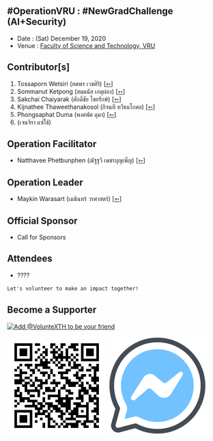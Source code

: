 ## #OperationVRU : #NewGradChallenge (AI+Security)

+ Date : (Sat) December 19, 2020
+ Venue : [Faculty of Science and Technology, VRU](http://sci.vru.ac.th/)

## Contributor[s]
1. Tossaporn Wetsiri (ทศพร เวชศิริ) [[➳](https://www.facebook.com/wetsiri)]
1. Sommanut Ketpong (สมมนัส เกตุผ่อง) [[➳](https://www.facebook.com/tong.ketpong)]
1. Sakchai Chaiyarak (ศักดิ์ชัย ไชยรักษ์) [[➳](https://www.facebook.com/chaiyaraks)]
1. Kijnathee Thaweethanakosol (กิจนที ทวีธนโกศล) [[➳](https://www.facebook.com/xsever)]
1. Phongsaphat Duma (พงศพัศ ดุมา) [[➳](https://www.facebook.com/phospt)]
1. (เจนจิรา แซ่ใช้)

## Operation Facilitator
+ Natthavee Phetbunphen (ณัฐฐวี เพชรบุญเพ็ญ) [[➳](https://www.facebook.com/P.Phetbunphen)]

## Operation Leader
+ Maykin Warasart (เมฆินทร์ วรศาสตร์) [[➳](http://mk.in.th)]

## Official Sponsor
+ Call for Sponsors

## Attendees
+ ????

```markdown
Let's volunteer to make an impact together!
```

## Become a Supporter

[![](https://scdn.line-apps.com/n/line_add_friends/btn/en.png "Add @VolunteXTH to be your friend")](https://lin.ee/cnIgUj4)

[![](/@VolunteXTH.png "Add @VolunteXTH to be your friend")](https://line.me/R/ti/p/@voluntex)
[![](/fb-m.png "Talk to us via FB messenger")](https://m.me/VolunteXTH)